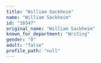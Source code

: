 ```yaml
---
title: "William Sackheim"
name: "William Sackheim"
id: "16547"
original_name: "William Sackheim"
known_for_department: "Writing"
gender: "0"
adult: "false"
profile_path: "null"
---
```

